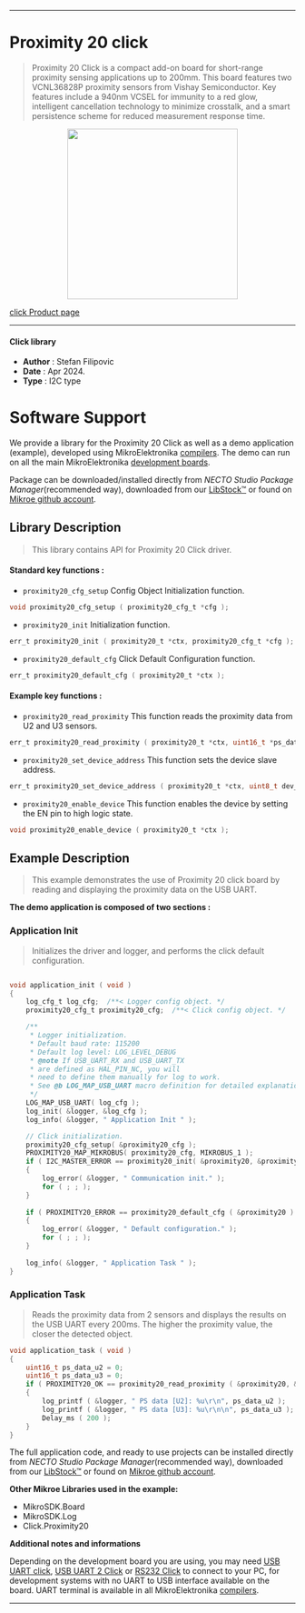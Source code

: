 
---
# Proximity 20 click

> Proximity 20 Click is a compact add-on board for short-range proximity sensing applications up to 200mm. This board features two VCNL36828P proximity sensors from Vishay Semiconductor. Key features include a 940nm VCSEL for immunity to a red glow, intelligent cancellation technology to minimize crosstalk, and a smart persistence scheme for reduced measurement response time.

<p align="center">
  <img src="https://download.mikroe.com/images/click_for_ide/proximity20_click.png" height=300px>
</p>

[click Product page](https://www.mikroe.com/proximity-20-click)

---


#### Click library

- **Author**        : Stefan Filipovic
- **Date**          : Apr 2024.
- **Type**          : I2C type


# Software Support

We provide a library for the Proximity 20 Click
as well as a demo application (example), developed using MikroElektronika
[compilers](https://www.mikroe.com/necto-studio).
The demo can run on all the main MikroElektronika [development boards](https://www.mikroe.com/development-boards).

Package can be downloaded/installed directly from *NECTO Studio Package Manager*(recommended way), downloaded from our [LibStock&trade;](https://libstock.mikroe.com) or found on [Mikroe github account](https://github.com/MikroElektronika/mikrosdk_click_v2/tree/master/clicks).

## Library Description

> This library contains API for Proximity 20 Click driver.

#### Standard key functions :

- `proximity20_cfg_setup` Config Object Initialization function.
```c
void proximity20_cfg_setup ( proximity20_cfg_t *cfg );
```

- `proximity20_init` Initialization function.
```c
err_t proximity20_init ( proximity20_t *ctx, proximity20_cfg_t *cfg );
```

- `proximity20_default_cfg` Click Default Configuration function.
```c
err_t proximity20_default_cfg ( proximity20_t *ctx );
```

#### Example key functions :

- `proximity20_read_proximity` This function reads the proximity data from U2 and U3 sensors.
```c
err_t proximity20_read_proximity ( proximity20_t *ctx, uint16_t *ps_data_u2, uint16_t *ps_data_u3 );
```

- `proximity20_set_device_address` This function sets the device slave address.
```c
err_t proximity20_set_device_address ( proximity20_t *ctx, uint8_t dev_addr );
```

- `proximity20_enable_device` This function enables the device by setting the EN pin to high logic state.
```c
void proximity20_enable_device ( proximity20_t *ctx );
```

## Example Description

> This example demonstrates the use of Proximity 20 click board by reading and displaying the proximity data on the USB UART.

**The demo application is composed of two sections :**

### Application Init

> Initializes the driver and logger, and performs the click default configuration.

```c

void application_init ( void )
{
    log_cfg_t log_cfg;  /**< Logger config object. */
    proximity20_cfg_t proximity20_cfg;  /**< Click config object. */

    /** 
     * Logger initialization.
     * Default baud rate: 115200
     * Default log level: LOG_LEVEL_DEBUG
     * @note If USB_UART_RX and USB_UART_TX 
     * are defined as HAL_PIN_NC, you will 
     * need to define them manually for log to work. 
     * See @b LOG_MAP_USB_UART macro definition for detailed explanation.
     */
    LOG_MAP_USB_UART( log_cfg );
    log_init( &logger, &log_cfg );
    log_info( &logger, " Application Init " );

    // Click initialization.
    proximity20_cfg_setup( &proximity20_cfg );
    PROXIMITY20_MAP_MIKROBUS( proximity20_cfg, MIKROBUS_1 );
    if ( I2C_MASTER_ERROR == proximity20_init( &proximity20, &proximity20_cfg ) ) 
    {
        log_error( &logger, " Communication init." );
        for ( ; ; );
    }
    
    if ( PROXIMITY20_ERROR == proximity20_default_cfg ( &proximity20 ) )
    {
        log_error( &logger, " Default configuration." );
        for ( ; ; );
    }
    
    log_info( &logger, " Application Task " );
}

```

### Application Task

> Reads the proximity data from 2 sensors and displays the results on the USB UART every 200ms. The higher the proximity value, the closer the detected object.

```c
void application_task ( void )
{
    uint16_t ps_data_u2 = 0;
    uint16_t ps_data_u3 = 0;
    if ( PROXIMITY20_OK == proximity20_read_proximity ( &proximity20, &ps_data_u2, &ps_data_u3 ) )
    {
        log_printf ( &logger, " PS data [U2]: %u\r\n", ps_data_u2 );
        log_printf ( &logger, " PS data [U3]: %u\r\n\n", ps_data_u3 );
        Delay_ms ( 200 );
    }
}
```

The full application code, and ready to use projects can be installed directly from *NECTO Studio Package Manager*(recommended way), downloaded from our [LibStock&trade;](https://libstock.mikroe.com) or found on [Mikroe github account](https://github.com/MikroElektronika/mikrosdk_click_v2/tree/master/clicks).

**Other Mikroe Libraries used in the example:**

- MikroSDK.Board
- MikroSDK.Log
- Click.Proximity20

**Additional notes and informations**

Depending on the development board you are using, you may need
[USB UART click](https://www.mikroe.com/usb-uart-click),
[USB UART 2 Click](https://www.mikroe.com/usb-uart-2-click) or
[RS232 Click](https://www.mikroe.com/rs232-click) to connect to your PC, for
development systems with no UART to USB interface available on the board. UART
terminal is available in all MikroElektronika
[compilers](https://shop.mikroe.com/compilers).

---
